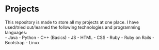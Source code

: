 <h1>Projects</h1>
This repository is made to store all my projects at one place. 
I have used/tried out/learned the following technologies and programming languages: <br>
- Java
- Python
- C++ (Basics)
- JS
- HTML
- CSS
- Ruby
- Ruby on Rails
- Bootstrap
- Linux
